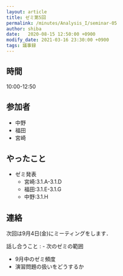 ```yaml
---
layout: article
title: ゼミ第5回
permalink: /minutes/Analysis_I/seminar-05
author: shiba
date:   2020-08-15 12:50:00 +0900
modify_date: 2021-03-16 23:30:00 +0900
tags: 議事録
---
```


## 時間

10:00-12:50

## 参加者

- 中野
- 福田
- 宮崎

## やったこと

- ゼミ発表
  - 宮崎:3.1.A-3.1.D
  - 福田:3.1.E-3.1.G
  - 中野:3.1.H

## 連絡

次回は9月4日(金)にミーティングをします．

話し合うこと
:   - 次のゼミの範囲
- 9月中のゼミ頻度
- 演習問題の扱いをどうするか
